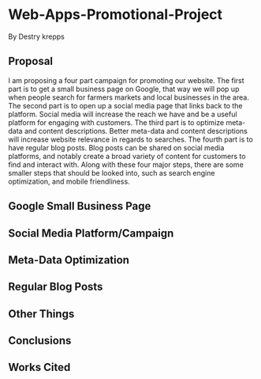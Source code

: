# Web-Apps-Promotional-Project
By Destry krepps

## Proposal

I am proposing a four part campaign for promoting our website. The first part is to get a small business page on Google, that way we will pop up when people search for farmers markets and local businesses in the area. The second part is to open up a social media page that links back to the platform. Social media will increase the reach we have and be a useful platform for engaging with customers. The third part is to optimize meta-data and content descriptions. Better meta-data and content descriptions will increase website relevance in regards to searches. The fourth part is to have regular blog posts. Blog posts can be shared on social media platforms, and notably create a broad variety of content for customers to find and interact with. Along with these four major steps, there are some smaller steps that should be looked into, such as search engine optimization, and mobile friendliness.  

## Google Small Business Page


## Social Media Platform/Campaign 



## Meta-Data Optimization


## Regular Blog Posts



## Other Things


## Conclusions


## Works Cited

